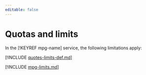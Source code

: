 ```yaml
---
editable: false
---
```

# Quotas and limits

In the [!KEYREF mpg-name] service, the following limitations apply:

[!INCLUDE [quotes-limits-def.md](../../_includes/quotes-limits-def.md)]

[!INCLUDE [mpg-limits.md](../../_includes/mdb/mpg-limits.md)]


